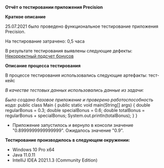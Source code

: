 **Отчёт о тестировании приложения  Precision**

**Краткое описание**

25.07.2021 было проведено функциональное тестирование приложения  Precision.

На тестирование затрачено: 0,5 часа

В результате тестирования выявлены следующие дефекты: [Некорректный подсчет бонусов](https://github.com/TanyaLukina/Precision/issues/1#issue-952195354)

**Описание процесса тестирования**

В процессе тестирования использовались следующие артефакты:
тест-кейс

*В качестве тестовых данных использовались данные из задачи:*

*Было создано базовое приложение и проверено работоспособность кода:*
public class Main {
public static void main(String[] args) {
double regularBonus = 0.3;
double specialBonus = 0.6;
double totalBonus = regularBonus + specialBonus;
System.out.println(totalBonus);
}
}
* Приложение запустилось и вернуло в консоли значение  "0.8999999999999999". Ожидалось значение "0.9".

**Тестирование производилось в следующем окружении:**

* Windows 10 Pro x64
* Java 11.0.11
* IntelliJ IDEA 2021.1.3 (Community Edition)
